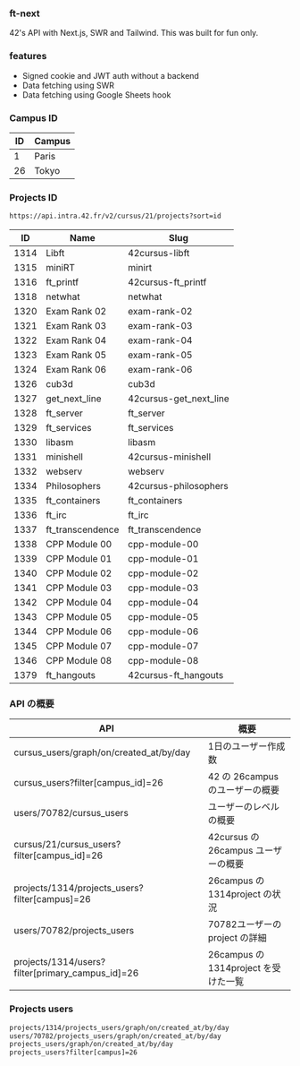 ### ft-next

42's API with Next.js, SWR and Tailwind.
This was built for fun only.

### features

- Signed cookie and JWT auth without a backend
- Data fetching using SWR
- Data fetching using Google Sheets hook

### Campus ID

| ID | Campus |
|----|--------|
| 1  | Paris  |
| 26 | Tokyo  |

### Projects ID

```sh
https://api.intra.42.fr/v2/cursus/21/projects?sort=id
```

| ID   | Name             | Slug                   |
|------|------------------|------------------------|
| 1314 | Libft            | 42cursus-libft         |
| 1315 | miniRT           | minirt                 |
| 1316 | ft_printf        | 42cursus-ft_printf     |
| 1318 | netwhat          | netwhat                |
| 1320 | Exam Rank 02     | exam-rank-02           |
| 1321 | Exam Rank 03     | exam-rank-03           |
| 1322 | Exam Rank 04     | exam-rank-04           |
| 1323 | Exam Rank 05     | exam-rank-05           |
| 1324 | Exam Rank 06     | exam-rank-06           |
| 1326 | cub3d            | cub3d                  |
| 1327 | get_next_line    | 42cursus-get_next_line |
| 1328 | ft_server        | ft_server              |
| 1329 | ft_services      | ft_services            |
| 1330 | libasm           | libasm                 |
| 1331 | minishell        | 42cursus-minishell     |
| 1332 | webserv          | webserv                |
| 1334 | Philosophers     | 42cursus-philosophers  |
| 1335 | ft_containers    | ft_containers          |
| 1336 | ft_irc           | ft_irc                 |
| 1337 | ft_transcendence | ft_transcendence       |
| 1338 | CPP Module 00    | cpp-module-00          |
| 1339 | CPP Module 01    | cpp-module-01          |
| 1340 | CPP Module 02    | cpp-module-02          |
| 1341 | CPP Module 03    | cpp-module-03          |
| 1342 | CPP Module 04    | cpp-module-04          |
| 1343 | CPP Module 05    | cpp-module-05          |
| 1344 | CPP Module 06    | cpp-module-06          |
| 1345 | CPP Module 07    | cpp-module-07          |
| 1346 | CPP Module 08    | cpp-module-08          |
| 1379 | ft_hangouts      | 42cursus-ft_hangouts   |


### API の概要

| API                                              | 概要                                 |
|--------------------------------------------------|--------------------------------------|
| cursus_users/graph/on/created_at/by/day          | 1日のユーザー作成数                  |
| cursus_users?filter[campus_id]=26                | 42 の 26campus のユーザーの概要      |
| users/70782/cursus_users                         | ユーザーのレベルの概要               |
| cursus/21/cursus_users?filter[campus_id]=26      | 42cursus の 26campus ユーザーの概要  |
| projects/1314/projects_users?filter[campus]=26   | 26campus の 1314project の状況       |
| users/70782/projects_users                       | 70782ユーザーの project の詳細       |
| projects/1314/users?filter[primary_campus_id]=26 | 26campus の 1314project を受けた一覧 |

### Projects users
```sh
projects/1314/projects_users/graph/on/created_at/by/day
users/70782/projects_users/graph/on/created_at/by/day
projects_users/graph/on/created_at/by/day
projects_users?filter[campus]=26
```
